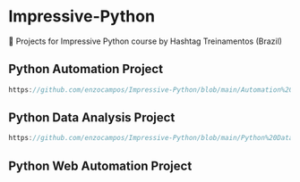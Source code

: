 # Impressive-Python
📗 Projects for Impressive Python course by Hashtag Treinamentos (Brazil)

## Python Automation Project
```javascript
https://github.com/enzocampos/Impressive-Python/blob/main/Automation%20of%20Systems%20and%20Processes%20with%20Python.py
```

## Python Data Analysis Project 
```javascript
https://github.com/enzocampos/Impressive-Python/blob/main/Python%20Data%20Analysis.py
```

## Python Web Automation Project

```javascript

```
